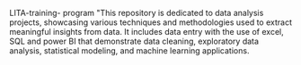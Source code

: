 LITA-training- program 
 "This repository is dedicated to data analysis projects, showcasing various techniques and methodologies used to extract meaningful insights from data. It includes data entry with the use of excel, SQL and power BI that demonstrate data cleaning, exploratory data analysis, statistical modeling, and machine learning applications. 
